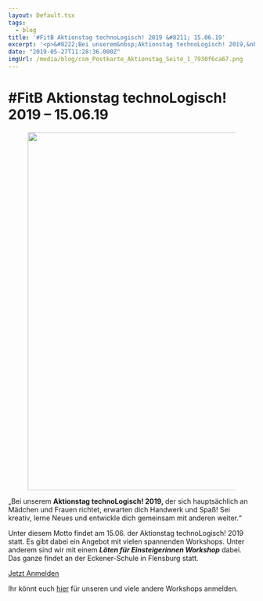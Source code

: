 ```yaml
---
layout: Default.tsx
tags:
  - blog
title: '#FitB Aktionstag technoLogisch! 2019 &#8211; 15.06.19'
excerpt: '<p>&#8222;Bei unserem&nbsp;Aktionstag technoLogisch! 2019,&nbsp;der sich hauptsächlich an Mädchen und Frauen richtet, erwarten dich Handwerk und Spaß! Sei kreativ, lerne Neues und entwickle dich gemeinsam mit anderen weiter.&#8220; Unter diesem Motto <a href="https://chaostreff-flensburg.de/2019/fitb-aktionstag-technologisch-2019-15-06-19/" class="more-link">[&hellip;]</a></p>'
date: "2019-05-27T11:28:36.000Z"
imgUrl: /media/blog/csm_Postkarte_Aktionstag_Seite_1_7930f6ca67.png
---
```

# #FitB Aktionstag technoLogisch! 2019 &#8211; 15.06.19


<figure class="wp-block-image"><img decoding="async" loading="lazy" width="1024" height="730" src="/media/blog/uploads/csm_Postkarte_Aktionstag_Seite_1_7930f6ca67-1-1024x730.png" alt="" class="wp-image-1309" srcset="https://chaostreff-flensburg.de/wp-content/uploads/2019/05/csm_Postkarte_Aktionstag_Seite_1_7930f6ca67-1-1024x730.png 1024w, https://chaostreff-flensburg.de/wp-content/uploads/2019/05/csm_Postkarte_Aktionstag_Seite_1_7930f6ca67-1-300x214.png 300w, https://chaostreff-flensburg.de/wp-content/uploads/2019/05/csm_Postkarte_Aktionstag_Seite_1_7930f6ca67-1-768x548.png 768w, https://chaostreff-flensburg.de/wp-content/uploads/2019/05/csm_Postkarte_Aktionstag_Seite_1_7930f6ca67-1-701x500.png 701w, https://chaostreff-flensburg.de/wp-content/uploads/2019/05/csm_Postkarte_Aktionstag_Seite_1_7930f6ca67-1.png 1140w" sizes="(max-width: 1024px) 100vw, 1024px" /></figure>



<p>&#8222;Bei unserem&nbsp;<strong>Aktionstag technoLogisch! 2019,&nbsp;</strong>der sich hauptsächlich an Mädchen und Frauen richtet, erwarten dich Handwerk und Spaß! Sei kreativ, lerne Neues und entwickle dich gemeinsam mit anderen weiter.&#8220;</p>



<p>Unter diesem Motto findet am 15.06. der Aktionstag technoLogisch! 2019 statt. Es gibt dabei ein Angebot mit vielen spannenden Workshops. Unter anderem sind wir mit einem <strong><em>Löten für Einsteigerinnen Workshop</em></strong> dabei. Das ganze findet an der Eckener-Schule in Flensburg statt.</p>



<div class="wp-block-button aligncenter"><a class="wp-block-button__link" href="https://www.vhs-flensburg.de/index.php?id=87&amp;kathaupt=26%3B&amp;suchesetzen=false%3B&amp;kfs_stichwort_schlagwort=technologisch">Jetzt Anmelden</a></div>



<p>Ihr könnt euch <a href="https://www.vhs-flensburg.de/index.php?id=87&amp;kathaupt=26%3B&amp;suchesetzen=false%3B&amp;kfs_stichwort_schlagwort=technologisch">hier</a> für unseren und viele andere Workshops anmelden. </p>

